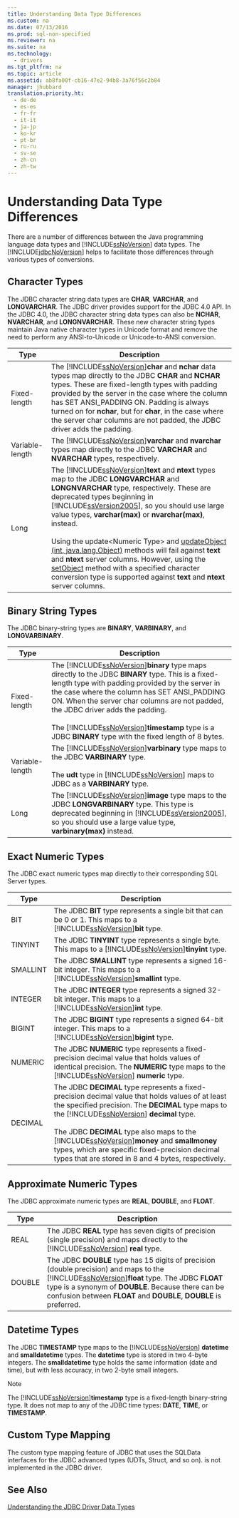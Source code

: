 ```yaml
---
title: Understanding Data Type Differences
ms.custom: na
ms.date: 07/13/2016
ms.prod: sql-non-specified
ms.reviewer: na
ms.suite: na
ms.technology: 
  - drivers
ms.tgt_pltfrm: na
ms.topic: article
ms.assetid: ab8fa00f-cb16-47e2-94b8-3a76f56c2b84
manager: jhubbard
translation.priority.ht: 
  - de-de
  - es-es
  - fr-fr
  - it-it
  - ja-jp
  - ko-kr
  - pt-br
  - ru-ru
  - sv-se
  - zh-cn
  - zh-tw
---
```

# Understanding Data Type Differences
  There are a number of differences between the Java programming language data types and [!INCLUDE[ssNoVersion](../content/includes/ssNoVersion_md.md)] data types. The [!INCLUDE[jdbcNoVersion](../content/includes/jdbcNoVersion_md.md)] helps to facilitate those differences through various types of conversions.  
  
## Character Types  
 The JDBC character string data types are **CHAR**, **VARCHAR**, and **LONGVARCHAR**. The JDBC driver provides support for the JDBC 4.0 API. In the JDBC 4.0, the JDBC character string data types can also be **NCHAR**, **NVARCHAR**, and **LONGNVARCHAR**. These new character string types maintain Java native character types in Unicode format and remove the need to perform any ANSI\-to\-Unicode or Unicode\-to\-ANSI conversion.  
  
|Type|Description|  
|----------|-----------------|  
|Fixed\-length|The [!INCLUDE[ssNoVersion](../content/includes/ssNoVersion_md.md)]**char** and **nchar** data types map directly to the JDBC **CHAR** and **NCHAR** types. These are fixed\-length types with padding provided by the server in the case where the column has SET ANSI\_PADDING ON. Padding is always turned on for **nchar**, but for **char**, in the case where the server char columns are not padded, the JDBC driver adds the padding.|  
|Variable\-length|The [!INCLUDE[ssNoVersion](../content/includes/ssNoVersion_md.md)]**varchar** and **nvarchar** types map directly to the JDBC **VARCHAR** and **NVARCHAR** types, respectively.|  
|Long|The [!INCLUDE[ssNoVersion](../content/includes/ssNoVersion_md.md)]**text** and **ntext** types map to the JDBC **LONGVARCHAR** and **LONGNVARCHAR** type, respectively. These are deprecated types beginning in [!INCLUDE[ssVersion2005](../content/includes/ssVersion2005_md.md)], so you should use large value types, **varchar\(max\)** or **nvarchar\(max\)**, instead.<br /><br /> Using the update\<Numeric Type\> and [updateObject \(int, java.lang.Object\)](../content/updateObject-Method--int--java.lang.Object-.md) methods will fail against **text** and **ntext** server columns. However, using the [setObject](../content/setObject-Method--SQLServerPreparedStatement-.md) method with a specified character conversion type is supported against **text** and **ntext** server columns.|  
  
## Binary String Types  
 The JDBC binary\-string types are **BINARY**, **VARBINARY**, and **LONGVARBINARY**.  
  
|Type|Description|  
|----------|-----------------|  
|Fixed\-length|The [!INCLUDE[ssNoVersion](../content/includes/ssNoVersion_md.md)]**binary** type maps directly to the JDBC **BINARY** type. This is a fixed\-length type with padding provided by the server in the case where the column has SET ANSI\_PADDING ON. When the server char columns are not padded, the JDBC driver adds the padding.<br /><br /> The [!INCLUDE[ssNoVersion](../content/includes/ssNoVersion_md.md)]**timestamp** type is a JDBC **BINARY** type with the fixed length of 8 bytes.|  
|Variable\-length|The [!INCLUDE[ssNoVersion](../content/includes/ssNoVersion_md.md)]**varbinary** type maps to the JDBC **VARBINARY** type.<br /><br /> The **udt** type in [!INCLUDE[ssNoVersion](../content/includes/ssNoVersion_md.md)] maps to JDBC as a **VARBINARY** type.|  
|Long|The [!INCLUDE[ssNoVersion](../content/includes/ssNoVersion_md.md)]**image** type maps to the JDBC **LONGVARBINARY** type. This type is deprecated beginning in [!INCLUDE[ssVersion2005](../content/includes/ssVersion2005_md.md)], so you should use a large value type, **varbinary\(max\)** instead.|  
  
## Exact Numeric Types  
 The JDBC exact numeric types map directly to their corresponding SQL Server types.  
  
|Type|Description|  
|----------|-----------------|  
|BIT|The JDBC **BIT** type represents a single bit that can be 0 or 1. This maps to a [!INCLUDE[ssNoVersion](../content/includes/ssNoVersion_md.md)]**bit** type.|  
|TINYINT|The JDBC **TINYINT** type represents a single byte. This maps to a [!INCLUDE[ssNoVersion](../content/includes/ssNoVersion_md.md)]**tinyint** type.|  
|SMALLINT|The JDBC **SMALLINT** type represents a signed 16\-bit integer. This maps to a [!INCLUDE[ssNoVersion](../content/includes/ssNoVersion_md.md)]**smallint** type.|  
|INTEGER|The JDBC **INTEGER** type represents a signed 32\-bit integer. This maps to a [!INCLUDE[ssNoVersion](../content/includes/ssNoVersion_md.md)]**int** type.|  
|BIGINT|The JDBC **BIGINT** type represents a signed 64\-bit integer. This maps to a [!INCLUDE[ssNoVersion](../content/includes/ssNoVersion_md.md)]**bigint** type.|  
|NUMERIC|The JDBC **NUMERIC** type represents a fixed\-precision decimal value that holds values of identical precision. The **NUMERIC** type maps to the [!INCLUDE[ssNoVersion](../content/includes/ssNoVersion_md.md)] **numeric** type.|  
|DECIMAL|The JDBC **DECIMAL** type represents a fixed\-precision decimal value that holds values of at least the specified precision. The **DECIMAL** type maps to the [!INCLUDE[ssNoVersion](../content/includes/ssNoVersion_md.md)] **decimal** type.<br /><br /> The JDBC **DECIMAL** type also maps to the [!INCLUDE[ssNoVersion](../content/includes/ssNoVersion_md.md)]**money** and **smallmoney** types, which are specific fixed\-precision decimal types that are stored in 8 and 4 bytes, respectively.|  
  
## Approximate Numeric Types  
 The JDBC approximate numeric types are **REAL**, **DOUBLE**, and **FLOAT**.  
  
|Type|Description|  
|----------|-----------------|  
|REAL|The JDBC **REAL** type has seven digits of precision \(single precision\) and maps directly to the [!INCLUDE[ssNoVersion](../content/includes/ssNoVersion_md.md)] **real** type.|  
|DOUBLE|The JDBC **DOUBLE** type has 15 digits of precision \(double precision\) and maps to the [!INCLUDE[ssNoVersion](../content/includes/ssNoVersion_md.md)]**float** type. The JDBC **FLOAT** type is a synonym of **DOUBLE**. Because there can be confusion between **FLOAT** and **DOUBLE**, **DOUBLE** is preferred.|  
  
## Datetime Types  
 The JDBC **TIMESTAMP** type maps to the [!INCLUDE[ssNoVersion](../content/includes/ssNoVersion_md.md)] **datetime** and **smalldatetime** types. The **datetime** type is stored in two 4\-byte integers. The **smalldatetime** type holds the same information \(date and time\), but with less accuracy, in two 2\-byte small integers.  
  
> [!NOTE]  
>  The [!INCLUDE[ssNoVersion](../content/includes/ssNoVersion_md.md)]**timestamp** type is a fixed\-length binary\-string type. It does not map to any of the JDBC time types: **DATE**, **TIME**, or **TIMESTAMP**.  
  
## Custom Type Mapping  
 The custom type mapping feature of JDBC that uses the SQLData interfaces for the JDBC advanced types \(UDTs, Struct, and so on\). is not implemented in the JDBC driver.  
  
## See Also  
 [Understanding the JDBC Driver Data Types](../content/Understanding-the-JDBC-Driver-Data-Types.md)  
  
  